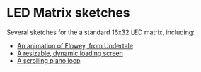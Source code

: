 # LED Matrix sketches

Several sketches for the a standard 16x32 LED matrix, including:

+ [An animation of Flowey, from Undertale](https://www.youtube.com/watch?v=5bjamkBA2Vs)
+ [A resizable, dynamic loading screen](https://www.youtube.com/watch?v=V56p29DFyvc)
+ [A scrolling piano loop](https://www.youtube.com/watch?v=0LVL35NrBTI)
